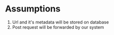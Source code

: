 # Assumptions

1. Url and it's metadata will be stored on database
2. Post request will be forwarded by our system